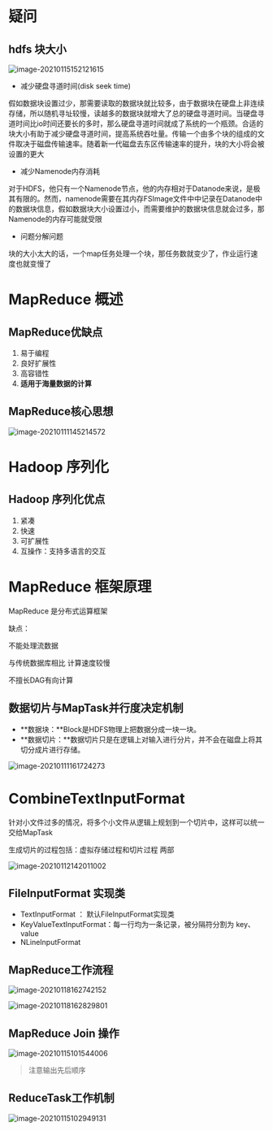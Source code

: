 # 疑问

## hdfs 块大小

![image-20210115152121615](C:\Users\JayZhou\AppData\Roaming\Typora\typora-user-images\image-20210115152121615.png)



- 减少硬盘寻道时间(disk seek time)

假如数据块设置过少，那需要读取的数据块就比较多，由于数据块在硬盘上非连续存储，所以随机寻址较慢，读越多的数据块就增大了总的硬盘寻道时间。当硬盘寻道时间比io时间还要长的多时，那么硬盘寻道时间就成了系统的一个瓶颈。合适的块大小有助于减少硬盘寻道时间，提高系统吞吐量。传输一个由多个块的组成的文件取决于磁盘传输速率。随着新一代磁盘去东区传输速率的提升，块的大小将会被设置的更大

- 减少Namenode内存消耗

对于HDFS，他只有一个Namenode节点，他的内存相对于Datanode来说，是极其有限的。然而，namenode需要在其内存FSImage文件中中记录在Datanode中的数据块信息，假如数据块大小设置过小，而需要维护的数据块信息就会过多，那Namenode的内存可能就受限

- 问题分解问题

块的大小太大的话，一个map任务处理一个块，那任务数就变少了，作业运行速度也就变慢了







# MapReduce 概述

## MapReduce优缺点

1. 易于编程
2. 良好扩展性
3. 高容错性
4. **适用于海量数据的计算**

## MapReduce核心思想

![image-20210111145214572](C:\Users\JayZhou\AppData\Roaming\Typora\typora-user-images\image-20210111145214572.png)

# Hadoop 序列化

## Hadoop 序列化优点

1. 紧凑
2. 快速
3. 可扩展性
4. 互操作：支持多语言的交互

# MapReduce 框架原理

MapReduce 是分布式运算框架

缺点：

不能处理流数据

与传统数据库相比 计算速度较慢 

不擅长DAG有向计算

## 数据切片与MapTask并行度决定机制

- **数据块：**Block是HDFS物理上把数据分成一块一块。
- **数据切片：**数据切片只是在逻辑上对输入进行分片，并不会在磁盘上将其切分成片进行存储。

![image-20210111161724273](C:\Users\JayZhou\AppData\Roaming\Typora\typora-user-images\image-20210111161724273.png)

# CombineTextInputFormat

针对小文件过多的情况，将多个小文件从逻辑上规划到一个切片中，这样可以统一交给MapTask

生成切片的过程包括：虚拟存储过程和切片过程 两部

![image-20210112142011002](C:\Users\JayZhou\AppData\Roaming\Typora\typora-user-images\image-20210112142011002.png)

## FileInputFormat 实现类

- TextInputFormat ： 默认FileInputFormat实现类
- KeyValueTextInputFormat：每一行均为一条记录，被分隔符分割为 key、value
- NLineInputFormat







## MapReduce工作流程

![image-20210118162742152](C:\Users\JayZhou\AppData\Roaming\Typora\typora-user-images\image-20210118162742152.png)



![image-20210118162829801](C:\Users\JayZhou\AppData\Roaming\Typora\typora-user-images\image-20210118162829801.png)



## MapReduce Join 操作

![image-20210115101544006](C:\Users\JayZhou\AppData\Roaming\Typora\typora-user-images\image-20210115101544006.png)

> 注意输出先后顺序

## ReduceTask工作机制

![image-20210115102949131](C:\Users\JayZhou\AppData\Roaming\Typora\typora-user-images\image-20210115102949131.png)



